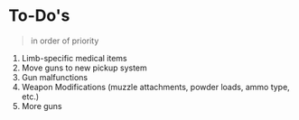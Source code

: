 # To-Do's
> in order of priority

1. Limb-specific medical items
2. Move guns to new pickup system
3. Gun malfunctions
4. Weapon Modifications (muzzle attachments, powder loads, ammo type, etc.)
5. More guns
